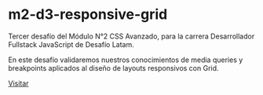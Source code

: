 # m2-d3-responsive-grid

<p>Tercer desafío del Módulo N°2 CSS Avanzado, para la carrera Desarrollador Fullstack JavaScript de Desafío Latam.</p>
<p>En este desafío validaremos nuestros conocimientos de media queries y breakpoints aplicados al diseño de layouts responsivos con Grid.</p>

<a href="https://raulespmol.github.io/m2-d3-responsive-grid/" target="_blank">Visitar</a>
